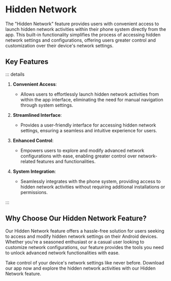 # Hidden Network

The "Hidden Network" feature provides users with convenient access to launch hidden network activities within their phone system directly from the app. This built-in functionality simplifies the process of accessing hidden network settings and configurations, offering users greater control and customization over their device's network settings.

## Key Features

::: details

1. **Convenient Access**:

   - Allows users to effortlessly launch hidden network activities from within the app interface, eliminating the need for manual navigation through system settings.

2. **Streamlined Interface**:

   - Provides a user-friendly interface for accessing hidden network settings, ensuring a seamless and intuitive experience for users.

3. **Enhanced Control**:

   - Empowers users to explore and modify advanced network configurations with ease, enabling greater control over network-related features and functionalities.

4. **System Integration**:
   - Seamlessly integrates with the phone system, providing access to hidden network activities without requiring additional installations or permissions.

:::

## Why Choose Our Hidden Network Feature?

Our Hidden Network feature offers a hassle-free solution for users seeking to access and modify hidden network settings on their Android devices. Whether you're a seasoned enthusiast or a casual user looking to customize network configurations, our feature provides the tools you need to unlock advanced network functionalities with ease.

Take control of your device's network settings like never before. Download our app now and explore the hidden network activities with our Hidden Network feature.
